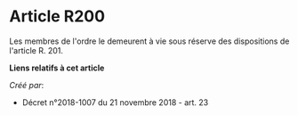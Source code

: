 # Article R200

Les membres de l'ordre le demeurent à vie sous réserve des dispositions de l'article R. 201.

**Liens relatifs à cet article**

_Créé par_:

  - Décret n°2018-1007 du 21 novembre 2018 - art. 23
